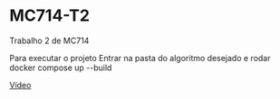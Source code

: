 # MC714-T2
Trabalho 2 de MC714

Para executar o projeto
Entrar na pasta do algoritmo desejado e rodar docker compose up --build

[Vídeo](https://youtu.be/UjPWworBTI8)

